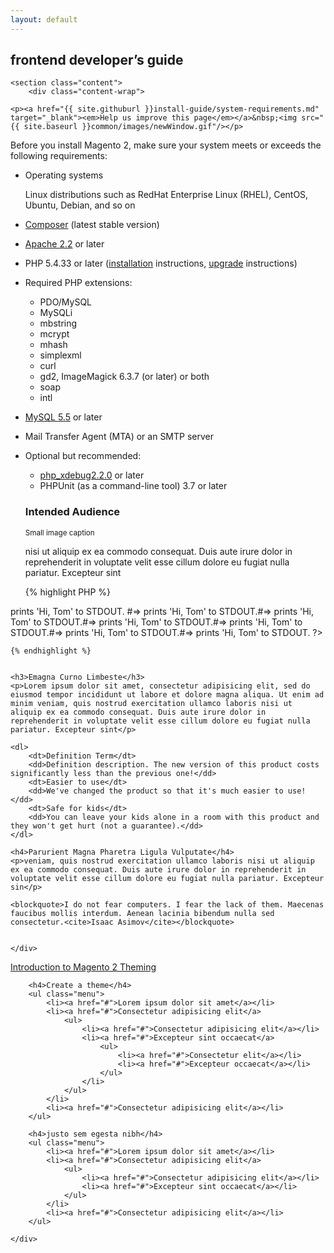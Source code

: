 ```yaml
---
layout: default
---
```


<section class="page-intro">
	<div class="container">
		<h2 class="page-heading">frontend developer’s guide</h2>
	</div>
</section>


<div class="container">

<!-- main content -->

	<section class="content">
		<div class="content-wrap">

	<p><a href="{{ site.githuburl }}install-guide/system-requirements.md" target="_blank"><em>Help us improve this page</em></a>&nbsp;<img src="{{ site.baseurl }}common/images/newWindow.gif"/></p>

Before you install Magento 2, make sure your system meets or exceeds the following requirements:

*	Operating systems

	Linux distributions such as RedHat Enterprise Linux (RHEL), CentOS, Ubuntu, Debian, and so on

*	<a href="https://getcomposer.org/download/" target="_blank">Composer</a> (latest stable version)
*	<a href="http://httpd.apache.org/download.cgi" target="_blank">Apache 2.2</a> or later
*	PHP 5.4.33 or later (<a href="http://php.net/downloads.php" target="_blank">installation</a> instructions, <a href="http://phpave.com/upgrade-php-5-3-php-5-5-ubuntu-12-04-lts/" target="_blank">upgrade</a> instructions)
*	Required PHP extensions:

	*	PDO/MySQL
	*	MySQLi
	*	mbstring
	*	mcrypt
	*	mhash
	*	simplexml
	*	curl
	*	gd2, ImageMagick 6.3.7 (or later) or both
	*	soap
	*	intl

*	<a href="http://dev.mysql.com/doc/refman/5.5/en/installing.html" target="_blank">MySQL 5.5</a> or later
*	Mail Transfer Agent (MTA) or an SMTP server
*	Optional but recommended:

	*	<a href="http://xdebug.org/download.php" target="_blank">php_xdebug2.2.0</a> or later
    *	PHPUnit (as a command-line tool) 3.7 or later


	<h3>Intended Audience</h3>
	<p>
		<img src="http://placekitten.com/800/400" alt="" /><br />
		<small>Small image caption</small>
	</p>

	<p>nisi ut aliquip ex ea commodo consequat. Duis aute irure dolor in reprehenderit in voluptate velit esse cillum dolore eu fugiat nulla pariatur. Excepteur sint </p>

	{% highlight PHP %}
<?php
echo (name);
//puts "Hi, #{name}"
end
print_hi('Tom')
#=> prints 'Hi, Tom' to STDOUT.
#=> prints 'Hi, Tom' to STDOUT.#=> prints 'Hi, Tom' to STDOUT.#=> prints 'Hi, Tom' to STDOUT.#=> prints 'Hi, Tom' to STDOUT.#=> prints 'Hi, Tom' to STDOUT.#=> prints 'Hi, Tom' to STDOUT.
?>
	{% endhighlight %}


	<h3>Emagna Curno Limbeste</h3>
	<p>Lorem ipsum dolor sit amet, consectetur adipisicing elit, sed do eiusmod tempor incididunt ut labore et dolore magna aliqua. Ut enim ad minim veniam, quis nostrud exercitation ullamco laboris nisi ut aliquip ex ea commodo consequat. Duis aute irure dolor in reprehenderit in voluptate velit esse cillum dolore eu fugiat nulla pariatur. Excepteur sint</p>

	<dl>
		<dt>Definition Term</dt>
		<dd>Definition description. The new version of this product costs significantly less than the previous one!</dd>
		<dt>Easier to use</dt>
		<dd>We've changed the product so that it's much easier to use!</dd>
		<dt>Safe for kids</dt>
		<dd>You can leave your kids alone in a room with this product and they won't get hurt (not a guarantee).</dd>
	</dl>

	<h4>Parurient Magna Pharetra Ligula Vulputate</h4>
	<p>veniam, quis nostrud exercitation ullamco laboris nisi ut aliquip ex ea commodo consequat. Duis aute irure dolor in reprehenderit in voluptate velit esse cillum dolore eu fugiat nulla pariatur. Excepteur sin</p>

	<blockquote>I do not fear computers. I fear the lack of them. Maecenas faucibus mollis interdum. Aenean lacinia bibendum nulla sed consectetur.<cite>Isaac Asimov</cite></blockquote>


	</div>
</section>

<!-- /main content -->



<!-- sidebar -->

<aside class="sidebar">
	<div class="sidebar-wrapper">
		<a href="#">Introduction to Magento 2 Theming</a>

		<h4>Create a theme</h4>
		<ul class="menu">
			<li><a href="#">Lorem ipsum dolor sit amet</a></li>
			<li><a href="#">Consectetur adipisicing elit</a>
				<ul>
					<li><a href="#">Consectetur adipisicing elit</a></li>
					<li><a href="#">Excepteur sint occaecat</a>
						<ul>
							<li><a href="#">Consectetur elit</a></li>
							<li><a href="#">Excepteur occaecat</a></li>
						</ul>
					</li>
				</ul>
			</li>
			<li><a href="#">Consectetur adipisicing elit</a></li>
		</ul>

		<h4>justo sem egesta nibh</h4>
		<ul class="menu">
			<li><a href="#">Lorem ipsum dolor sit amet</a></li>
			<li><a href="#">Consectetur adipisicing elit</a>
				<ul>
					<li><a href="#">Consectetur adipisicing elit</a></li>
					<li><a href="#">Excepteur sint occaecat</a></li>
				</ul>
			</li>
			<li><a href="#">Consectetur adipisicing elit</a></li>
		</ul>

	</div>

</aside>

</div>

<!-- /sidebar -->










